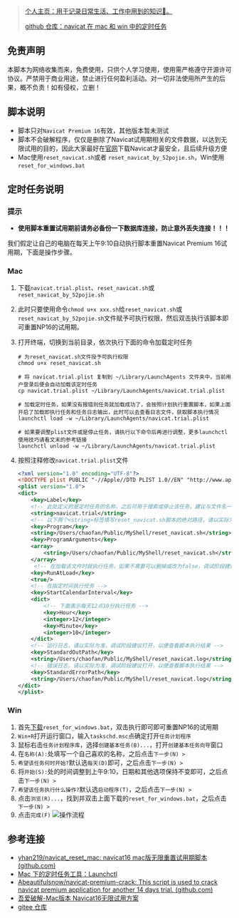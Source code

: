
> [个人主页：用于记录日常生活、工作中用到的知识🧀。](https://pupper.cn/posts/ebfb7201.html)
>
> [github 仓库：navicat 在 mac 和 win 中的定时任务](https://github.com/Pupper0601/try-navicat/)

## 免责声明

本脚本为网络收集而来，免费使用，只供个人学习使用，使用需严格遵守开源许可协议。严禁用于商业用途，禁止进行任何盈利活动。对一切非法使用所产生的后果，概不负责！如有侵权，立删！

## 脚本说明

- 脚本只对`Navicat Premium 16`有效，其他版本暂未测试
- 脚本不会破解程序，仅仅是删除了Navicat试用期相关的文件数据，以达到无限试用的目的，因此大家最好在[官网](http://www.navicat.com.cn/download/navicat-premium)下载Navicat才最安全，且后续升级方便
- Mac使用`reset_navicat.sh`或者 `reset_navicat_by_52pojie.sh`，Win使用`reset_for_windows.bat`

## 定时任务说明

### 提示
- **使用脚本重置试用期前请务必备份一下数据库连接，防止意外丢失连接！！！**

我们假定让自己的电脑在每天上午9:10自动执行脚本重置Navicat Premium 16试用期，下面是操作步骤。

### Mac

1. 下载`navicat.trial.plist`、`reset_navicat.sh`或`reset_navicat_by_52pojie.sh`
2. 此时只要使用命令`chmod u+x xxx.sh`给`reset_navicat.sh`或`reset_navicat_by_52pojie.sh`文件赋予可执行权限，然后双击执行该脚本即可重置NP16的试用期。 
   
3. 打开终端，切换到当前目录，依次执行下面的命令加载定时任务

   ```shell
   # 为reset_navicat.sh文件授予可执行权限
   chmod u+x reset_navicat.sh
   
   # 将 navicat.trial.plist 复制到 ~/Library/LaunchAgents 文件夹中，当前用户登录后便会自动加载该定时任务
   cp navicat.trial.plist ~/Library/LaunchAgents/navicat.trial.plist
   
   # 加载定时任务，如果没有报错则任务就加载成功了，会按照计划执行重置脚本，如果上面开启了加载即执行任务和任务日志输出，此时可以去查看日志文件，获取脚本执行情况
   launchctl load -w ~/Library/LaunchAgents/navicat.trial.plist
   
   # 如果要调整plist文件或是停止任务，请执行以下命令后再进行调整，更多launchctl使用技巧请看文末的参考链接
   launchctl unload -w ~/Library/LaunchAgents/navicat.trial.plist
   ```
4. 按照注释修改`navicat.trial.plist`文件

   ```xml
   <?xml version="1.0" encoding="UTF-8"?>
   <!DOCTYPE plist PUBLIC "-//Apple//DTD PLIST 1.0//EN" "http://www.apple.com/DTDs/PropertyList-1.0.dtd">
   <plist version="1.0">
   <dict>
       <key>Label</key>
       <!-- 此处定义的是定时任务的名称，之后可用于搜索或停止该任务，建议与文件名一致即可 -->
       <string>navicat.trial</string>
       <!-- 以下两个<string>标签填写reset_navicat.sh脚本的绝对路径，请以实际为准 -->
       <key>Program</key>
       <string>/Users/chaofan/Public/MyShell/reset_navicat.sh</string>
       <key>ProgramArguments</key>
       <array>
           <string>/Users/chaofan/Public/MyShell/reset_navicat.sh</string>
       </array>
     	<!-- 在加载该文件时就执行任务，如果不需要可以删掉或改为false，调试阶段建议打开，以便查看脚本执行结果 -->
       <key>RunAtLoad</key>
       <true/>
       <!-- 在指定时间执行任务 -->
       <key>StartCalendarInterval</key>
       <dict>
           <!-- 下面表示每天12点10分执行任务 -->
           <key>Hour</key>
           <integer>12</integer>
           <key>Minute</key>
           <integer>10</integer>
       </dict>
       <!-- 运行日志，请以实际为准，调试阶段建议打开，以便查看脚本执行结果 -->
       <key>StandardOutPath</key>
       <string>/Users/chaofan/Public/MyShell/reset_navicat.log</string>
       <!-- 错误日志，请以实际为准，调试阶段建议打开，以便查看脚本执行结果 -->
       <key>StandardErrorPath</key>
       <string>/Users/chaofan/Public/MyShell/reset_navicat.log</string>
   </dict>
   </plist>
   ```

### Win

1. 首先[下载](https://gitee.com/chaofan2685_admin/reset_navicat_premium_for_mac/releases)`reset_for_windows.bat`，双击执行即可即可重置NP16的试用期
2. `Win+R`打开运行窗口，输入`taskschd.msc`点确定打开`任务计划程序`
3. 鼠标右击`任务计划程序库`，选择`创建基本任务(B)...`，打开`创建基本任务向导`窗口
4. 在`名称(A):`处填写一个自己喜欢的名称，之后点击`下一步(N) >`
5. `希望该任务何时开始?`默认选`每天(D)`即可，之后点击`下一步(N) >`
6. 将`开始(S):`处的时间调整到上午9:10，日期和其他选项保持不变即可，之后点击`下一步(N) >`
7. `希望该任务执行什么操作?`默认选`启动程序(T)`，之后点击`下一步(N) >`
8. 点击`浏览(R)...`，找到并双击上面下载的`reset_for_windows.bat`，之后点击`下一步(N) >`
9. 点击`完成(F)`
![操作流程](Win/iShot2022-04-18_11.07.08.gif)

## 参考连接

- [yhan219/navicat_reset_mac: navicat16 mac版无限重置试用期脚本 (github.com)](https://github.com/yhan219/navicat_reset_mac)
- [Mac 下的定时任务工具：Launchctl](http://wu.run/2019/03/27/mac-launchctl-guidance/)
- [Abeautifulsnow/navicat-premium-crack: This script is used to crack navicat premium application for another 14 days trial. (github.com)](https://github.com/Abeautifulsnow/navicat-premium-crack/)
- [吾爱破解-Mac版本 Navicat16无限试用方案](https://www.52pojie.cn/forum.php?mod=viewthread&tid=1669993)
- [gitee 仓库](https://gitee.com/ProgHub/unlimited_trial_navicat_premium)
